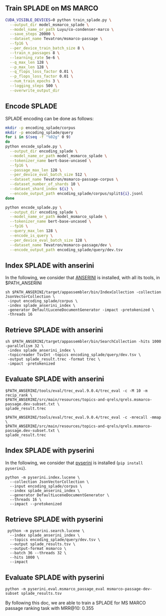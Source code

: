## Train SPLADE on MS MARCO
```bash
CUDA_VISIBLE_DEVICES=0 python train_splade.py \
  --output_dir model_msmarco_splade \
  --model_name_or_path Luyu/co-condenser-marco \
  --save_steps 20000 \
  --dataset_name Tevatron/msmarco-passage \
  --fp16 \
  --per_device_train_batch_size 8 \
  --train_n_passages 8 \
  --learning_rate 5e-6 \
  --q_max_len 128 \
  --p_max_len 128 \
  --q_flops_loss_factor 0.01 \
  --p_flops_loss_factor 0.01 \
  --num_train_epochs 3 \
  --logging_steps 500 \
  --overwrite_output_dir
```

## Encode SPLADE 

SPLADE encoding can be done as follows:

```bash
mkdir -p encoding_splade/corpus
mkdir -p encoding_splade/query
for i in $(seq -f "%02g" 0 9)
do
python encode_splade.py \
  --output_dir encoding_splade \
  --model_name_or_path model_msmarco_splade \
  --tokenizer_name bert-base-uncased \
  --fp16 \
  --passage_max_len 128 \
  --per_device_eval_batch_size 512 \
  --dataset_name Tevatron/msmarco-passage-corpus \
  --dataset_number_of_shards 10 \
  --dataset_shard_index ${i} \
  --encode_output_path encoding_splade/corpus/split${i}.jsonl
done

python encode_splade.py \
  --output_dir encoding_splade \
  --model_name_or_path model_msmarco_splade \
  --tokenizer_name bert-base-uncased \
  --fp16 \
  --query_max_len 128 \
  --encode_is_query \
  --per_device_eval_batch_size 128 \
  --dataset_name Tevatron/msmarco-passage/dev \
  --encode_output_path encoding_splade/query/dev.tsv
```

## Index SPLADE with anserini
In the following, we consider that [ANSERINI](https://github.com/castorini/anserini) is installed, with all its tools, in $PATH_ANSERINI
```
sh $PATH_ANSERINI/target/appassembler/bin/IndexCollection -collection JsonVectorCollection \
 -input encoding_splade/corpus \
 -index splade_anserini_index \
 -generator DefaultLuceneDocumentGenerator -impact -pretokenized \
 -threads 16
```

## Retrieve SPLADE with anserini

```
sh $PATH_ANSERINI/target/appassembler/bin/SearchCollection -hits 1000 -parallelism 32 \
 -index splade_anserini_index \
 -topicreader TsvInt -topics encoding_splade/query/dev.tsv \
 -output splade_result.trec -format trec \
 -impact -pretokenized
```

## Evaluate SPLADE with anserini

```
$PATH_ANSERINI/tools/eval/trec_eval.9.0.4/trec_eval -c -M 10 -m recip_rank \
$PATH_ANSERINI/src/main/resources/topics-and-qrels/qrels.msmarco-passage.dev-subset.txt \
splade_result.trec

$PATH_ANSERINI/tools/eval/trec_eval.9.0.4/trec_eval -c -mrecall -mmap \
$PATH_ANSERINI/src/main/resources/topics-and-qrels/qrels.msmarco-passage.dev-subset.txt \
splade_result.trec
```

## Index SPLADE with pyserini
In the following, we consider that [pyserini](https://github.com/castorini/pyserini) is installed (`pip install pyserini`).
```
python -m pyserini.index.lucene \
  --collection JsonVectorCollection \
  --input encoding_splade/corpus \
  --index splade_anserini_index \
  --generator DefaultLuceneDocumentGenerator \
  --threads 16 \
  --impact --pretokenized
```

## Retrieve SPLADE with pyserini

```
 python -m pyserini.search.lucene \
  --index splade_anserini_index \
  --topics encoding_splade/query/dev.tsv \
  --output splade_results.tsv \
  --output-format msmarco \
  --batch 36 --threads 32 \
  --hits 1000 \
  --impact
```

## Evaluate SPLADE with pyserini

```
python -m pyserini.eval.msmarco_passage_eval msmarco-passage-dev-subset splade_results.tsv
```
By following this doc, we are able to train a SPLADE for MS MARCO passage ranking task with MRR@10: 0.355
